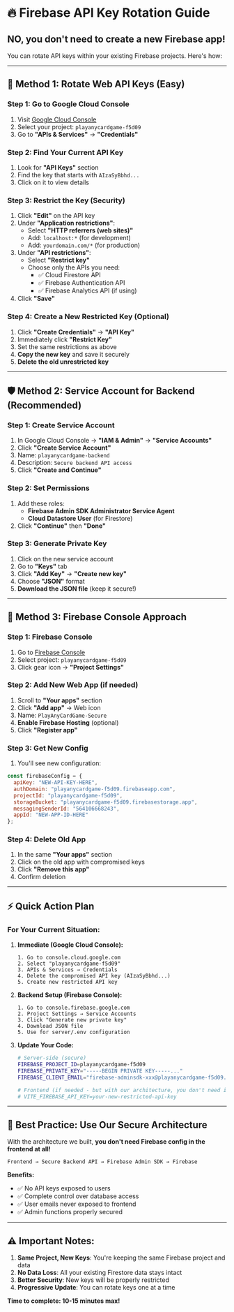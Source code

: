# 🔥 Firebase API Key Rotation Guide

## **NO, you don't need to create a new Firebase app!**

You can rotate API keys within your existing Firebase projects. Here's how:

---

## **🔄 Method 1: Rotate Web API Keys (Easy)**

### **Step 1: Go to Google Cloud Console**
1. Visit [Google Cloud Console](https://console.cloud.google.com/)
2. Select your project: `playanycardgame-f5d09`
3. Go to **"APIs & Services"** → **"Credentials"**

### **Step 2: Find Your Current API Key**
1. Look for **"API Keys"** section
2. Find the key that starts with `AIzaSyBbhd...`
3. Click on it to view details

### **Step 3: Restrict the Key (Security)**
1. Click **"Edit"** on the API key
2. Under **"Application restrictions"**:
   - Select **"HTTP referrers (web sites)"**
   - Add: `localhost:*` (for development)
   - Add: `yourdomain.com/*` (for production)
3. Under **"API restrictions"**:
   - Select **"Restrict key"**
   - Choose only the APIs you need:
     - ✅ Cloud Firestore API
     - ✅ Firebase Authentication API
     - ✅ Firebase Analytics API (if using)
4. Click **"Save"**

### **Step 4: Create a New Restricted Key (Optional)**
1. Click **"Create Credentials"** → **"API Key"**
2. Immediately click **"Restrict Key"**
3. Set the same restrictions as above
4. **Copy the new key** and save it securely
5. **Delete the old unrestricted key**

---

## **🛡️ Method 2: Service Account for Backend (Recommended)**

### **Step 1: Create Service Account**
1. In Google Cloud Console → **"IAM & Admin"** → **"Service Accounts"**
2. Click **"Create Service Account"**
3. Name: `playanycardgame-backend`
4. Description: `Secure backend API access`
5. Click **"Create and Continue"**

### **Step 2: Set Permissions**
1. Add these roles:
   - **Firebase Admin SDK Administrator Service Agent**
   - **Cloud Datastore User** (for Firestore)
2. Click **"Continue"** then **"Done"**

### **Step 3: Generate Private Key**
1. Click on the new service account
2. Go to **"Keys"** tab
3. Click **"Add Key"** → **"Create new key"**
4. Choose **"JSON"** format
5. **Download the JSON file** (keep it secure!)

---

## **🔧 Method 3: Firebase Console Approach**

### **Step 1: Firebase Console**
1. Go to [Firebase Console](https://console.firebase.google.com/)
2. Select project: `playanycardgame-f5d09`
3. Click gear icon → **"Project Settings"**

### **Step 2: Add New Web App (if needed)**
1. Scroll to **"Your apps"** section
2. Click **"Add app"** → Web icon
3. Name: `PlayAnyCardGame-Secure`
4. **Enable Firebase Hosting** (optional)
5. Click **"Register app"**

### **Step 3: Get New Config**
1. You'll see new configuration:
```javascript
const firebaseConfig = {
  apiKey: "NEW-API-KEY-HERE",
  authDomain: "playanycardgame-f5d09.firebaseapp.com",
  projectId: "playanycardgame-f5d09",
  storageBucket: "playanycardgame-f5d09.firebasestorage.app",
  messagingSenderId: "564106668243",
  appId: "NEW-APP-ID-HERE"
};
```

### **Step 4: Delete Old App**
1. In the same **"Your apps"** section
2. Click on the old app with compromised keys
3. Click **"Remove this app"**
4. Confirm deletion

---

## **⚡ Quick Action Plan**

### **For Your Current Situation:**

1. **Immediate (Google Cloud Console):**
   ```
   1. Go to console.cloud.google.com
   2. Select "playanycardgame-f5d09"
   3. APIs & Services → Credentials
   4. Delete the compromised API key (AIzaSyBbhd...)
   5. Create new restricted API key
   ```

2. **Backend Setup (Firebase Console):**
   ```
   1. Go to console.firebase.google.com
   2. Project Settings → Service Accounts
   3. Click "Generate new private key"
   4. Download JSON file
   5. Use for server/.env configuration
   ```

3. **Update Your Code:**
   ```bash
   # Server-side (secure)
   FIREBASE_PROJECT_ID=playanycardgame-f5d09
   FIREBASE_PRIVATE_KEY="-----BEGIN PRIVATE KEY-----..."
   FIREBASE_CLIENT_EMAIL="firebase-adminsdk-xxx@playanycardgame-f5d09.iam.gserviceaccount.com"
   
   # Frontend (if needed - but with our architecture, you don't need it!)
   # VITE_FIREBASE_API_KEY=your-new-restricted-api-key
   ```

---

## **🎯 Best Practice: Use Our Secure Architecture**

With the architecture we built, **you don't need Firebase config in the frontend at all!**

```
Frontend → Secure Backend API → Firebase Admin SDK → Firebase
```

**Benefits:**
- ✅ No API keys exposed to users
- ✅ Complete control over database access
- ✅ User emails never exposed to frontend
- ✅ Admin functions properly secured

---

## **⚠️ Important Notes:**

1. **Same Project, New Keys**: You're keeping the same Firebase project and data
2. **No Data Loss**: All your existing Firestore data stays intact
3. **Better Security**: New keys will be properly restricted
4. **Progressive Update**: You can rotate keys one at a time

**Time to complete: 10-15 minutes max!**
